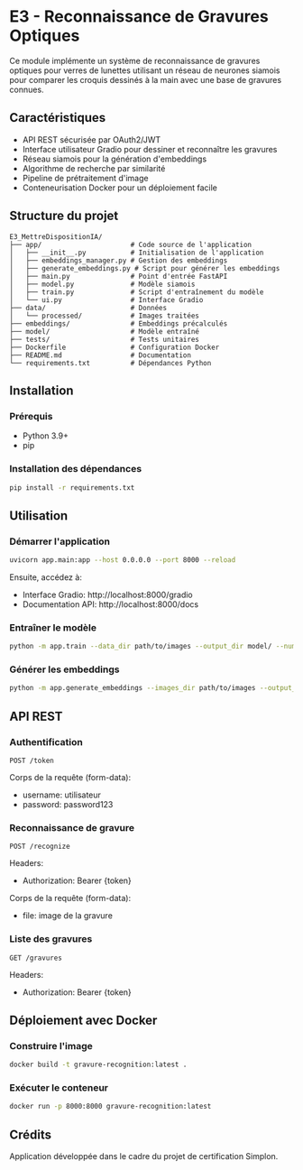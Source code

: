 # E3 - Reconnaissance de Gravures Optiques

Ce module implémente un système de reconnaissance de gravures optiques pour verres de lunettes utilisant un réseau de neurones siamois pour comparer les croquis dessinés à la main avec une base de gravures connues.

## Caractéristiques

- API REST sécurisée par OAuth2/JWT
- Interface utilisateur Gradio pour dessiner et reconnaître les gravures
- Réseau siamois pour la génération d'embeddings
- Algorithme de recherche par similarité
- Pipeline de prétraitement d'image
- Conteneurisation Docker pour un déploiement facile

## Structure du projet

```
E3_MettreDispositionIA/
├── app/                      # Code source de l'application
│   ├── __init__.py           # Initialisation de l'application
│   ├── embeddings_manager.py # Gestion des embeddings
│   ├── generate_embeddings.py # Script pour générer les embeddings
│   ├── main.py               # Point d'entrée FastAPI
│   ├── model.py              # Modèle siamois
│   ├── train.py              # Script d'entraînement du modèle
│   └── ui.py                 # Interface Gradio
├── data/                     # Données
│   └── processed/            # Images traitées
├── embeddings/               # Embeddings précalculés
├── model/                    # Modèle entraîné
├── tests/                    # Tests unitaires
├── Dockerfile                # Configuration Docker
├── README.md                 # Documentation
└── requirements.txt          # Dépendances Python
```

## Installation

### Prérequis

- Python 3.9+
- pip

### Installation des dépendances

```bash
pip install -r requirements.txt
```

## Utilisation

### Démarrer l'application

```bash
uvicorn app.main:app --host 0.0.0.0 --port 8000 --reload
```

Ensuite, accédez à:
- Interface Gradio: http://localhost:8000/gradio
- Documentation API: http://localhost:8000/docs

### Entraîner le modèle

```bash
python -m app.train --data_dir path/to/images --output_dir model/ --num_epochs 20
```

### Générer les embeddings

```bash
python -m app.generate_embeddings --images_dir path/to/images --output_path embeddings/gravures_embeddings.pkl
```

## API REST

### Authentification

```
POST /token
```
Corps de la requête (form-data):
- username: utilisateur
- password: password123

### Reconnaissance de gravure

```
POST /recognize
```
Headers:
- Authorization: Bearer {token}

Corps de la requête (form-data):
- file: image de la gravure

### Liste des gravures

```
GET /gravures
```
Headers:
- Authorization: Bearer {token}

## Déploiement avec Docker

### Construire l'image

```bash
docker build -t gravure-recognition:latest .
```

### Exécuter le conteneur

```bash
docker run -p 8000:8000 gravure-recognition:latest
```

## Crédits

Application développée dans le cadre du projet de certification Simplon. 